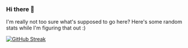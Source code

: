 ### Hi there 👋

I'm really not too sure what's supposed to go here? Here's some random stats while I'm figuring that out :)

[![GitHub Streak](http://github-readme-streak-stats.herokuapp.com?user=pradyungn&theme=nord&background=0F0F0F&border=AC8A8C&stroke=CACACA&ring=ACA98A&fire=CEB188&currStreakNum=F0F0F0&sideNums=E7E7E7E7&currStreakLabel=CACACA&sideLabels=CACACA&dates=8A98AC)](https://git.io/streak-stats)

<!--
**pradyungn/pradyungn** is a ✨ _special_ ✨ repository because its `README.md` (this file) appears on your GitHub profile.

Here are some ideas to get you started:

- 🔭 I’m currently working on ...
- 🌱 I’m currently learning ...
- 👯 I’m looking to collaborate on ...
- 🤔 I’m looking for help with ...
- 💬 Ask me about ...
- 📫 How to reach me: ...
- 😄 Pronouns: ...
- ⚡ Fun fact: ...
-->
